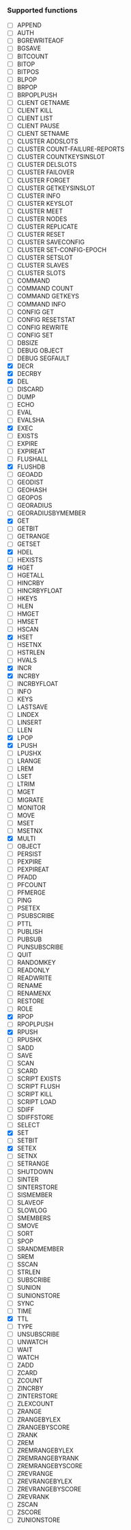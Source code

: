 ### Supported functions

* [ ] APPEND
* [ ] AUTH
* [ ] BGREWRITEAOF
* [ ] BGSAVE
* [ ] BITCOUNT
* [ ] BITOP
* [ ] BITPOS
* [ ] BLPOP
* [ ] BRPOP
* [ ] BRPOPLPUSH
* [ ] CLIENT GETNAME
* [ ] CLIENT KILL
* [ ] CLIENT LIST
* [ ] CLIENT PAUSE
* [ ] CLIENT SETNAME
* [ ] CLUSTER ADDSLOTS
* [ ] CLUSTER COUNT-FAILURE-REPORTS
* [ ] CLUSTER COUNTKEYSINSLOT
* [ ] CLUSTER DELSLOTS
* [ ] CLUSTER FAILOVER
* [ ] CLUSTER FORGET
* [ ] CLUSTER GETKEYSINSLOT
* [ ] CLUSTER INFO
* [ ] CLUSTER KEYSLOT
* [ ] CLUSTER MEET
* [ ] CLUSTER NODES
* [ ] CLUSTER REPLICATE
* [ ] CLUSTER RESET
* [ ] CLUSTER SAVECONFIG
* [ ] CLUSTER SET-CONFIG-EPOCH
* [ ] CLUSTER SETSLOT
* [ ] CLUSTER SLAVES
* [ ] CLUSTER SLOTS
* [ ] COMMAND
* [ ] COMMAND COUNT
* [ ] COMMAND GETKEYS
* [ ] COMMAND INFO
* [ ] CONFIG GET
* [ ] CONFIG RESETSTAT
* [ ] CONFIG REWRITE
* [ ] CONFIG SET
* [ ] DBSIZE
* [ ] DEBUG OBJECT
* [ ] DEBUG SEGFAULT
* [X] DECR
* [X] DECRBY
* [X] DEL
* [ ] DISCARD
* [ ] DUMP
* [ ] ECHO
* [ ] EVAL
* [ ] EVALSHA
* [X] EXEC
* [ ] EXISTS
* [ ] EXPIRE
* [ ] EXPIREAT
* [ ] FLUSHALL
* [X] FLUSHDB
* [ ] GEOADD
* [ ] GEODIST
* [ ] GEOHASH
* [ ] GEOPOS
* [ ] GEORADIUS
* [ ] GEORADIUSBYMEMBER
* [X] GET
* [ ] GETBIT
* [ ] GETRANGE
* [ ] GETSET
* [X] HDEL
* [ ] HEXISTS
* [X] HGET
* [ ] HGETALL
* [ ] HINCRBY
* [ ] HINCRBYFLOAT
* [ ] HKEYS
* [ ] HLEN
* [ ] HMGET
* [ ] HMSET
* [ ] HSCAN
* [X] HSET
* [ ] HSETNX
* [ ] HSTRLEN
* [ ] HVALS
* [X] INCR
* [X] INCRBY
* [ ] INCRBYFLOAT
* [ ] INFO
* [ ] KEYS
* [ ] LASTSAVE
* [ ] LINDEX
* [ ] LINSERT
* [ ] LLEN
* [X] LPOP
* [X] LPUSH
* [ ] LPUSHX
* [ ] LRANGE
* [ ] LREM
* [ ] LSET
* [ ] LTRIM
* [ ] MGET
* [ ] MIGRATE
* [ ] MONITOR
* [ ] MOVE
* [ ] MSET
* [ ] MSETNX
* [X] MULTI
* [ ] OBJECT
* [ ] PERSIST
* [ ] PEXPIRE
* [ ] PEXPIREAT
* [ ] PFADD
* [ ] PFCOUNT
* [ ] PFMERGE
* [ ] PING
* [ ] PSETEX
* [ ] PSUBSCRIBE
* [ ] PTTL
* [ ] PUBLISH
* [ ] PUBSUB
* [ ] PUNSUBSCRIBE
* [ ] QUIT
* [ ] RANDOMKEY
* [ ] READONLY
* [ ] READWRITE
* [ ] RENAME
* [ ] RENAMENX
* [ ] RESTORE
* [ ] ROLE
* [X] RPOP
* [ ] RPOPLPUSH
* [X] RPUSH
* [ ] RPUSHX
* [ ] SADD
* [ ] SAVE
* [ ] SCAN
* [ ] SCARD
* [ ] SCRIPT EXISTS
* [ ] SCRIPT FLUSH
* [ ] SCRIPT KILL
* [ ] SCRIPT LOAD
* [ ] SDIFF
* [ ] SDIFFSTORE
* [ ] SELECT
* [X] SET
* [ ] SETBIT
* [X] SETEX
* [ ] SETNX
* [ ] SETRANGE
* [ ] SHUTDOWN
* [ ] SINTER
* [ ] SINTERSTORE
* [ ] SISMEMBER
* [ ] SLAVEOF
* [ ] SLOWLOG
* [ ] SMEMBERS
* [ ] SMOVE
* [ ] SORT
* [ ] SPOP
* [ ] SRANDMEMBER
* [ ] SREM
* [ ] SSCAN
* [ ] STRLEN
* [ ] SUBSCRIBE
* [ ] SUNION
* [ ] SUNIONSTORE
* [ ] SYNC
* [ ] TIME
* [X] TTL
* [ ] TYPE
* [ ] UNSUBSCRIBE
* [ ] UNWATCH
* [ ] WAIT
* [ ] WATCH
* [ ] ZADD
* [ ] ZCARD
* [ ] ZCOUNT
* [ ] ZINCRBY
* [ ] ZINTERSTORE
* [ ] ZLEXCOUNT
* [ ] ZRANGE
* [ ] ZRANGEBYLEX
* [ ] ZRANGEBYSCORE
* [ ] ZRANK
* [ ] ZREM
* [ ] ZREMRANGEBYLEX
* [ ] ZREMRANGEBYRANK
* [ ] ZREMRANGEBYSCORE
* [ ] ZREVRANGE
* [ ] ZREVRANGEBYLEX
* [ ] ZREVRANGEBYSCORE
* [ ] ZREVRANK
* [ ] ZSCAN
* [ ] ZSCORE
* [ ] ZUNIONSTORE
